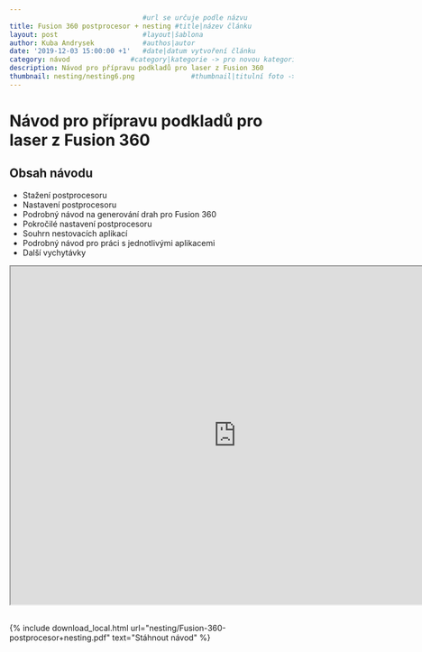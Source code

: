 ```yaml
---
                                 #url se určuje podle názvu
title: Fusion 360 postprocesor + nesting #title|název článku   
layout: post                     #layout|šablona
author: Kuba Andrysek            #authos|autor
date: '2019-12-03 15:00:00 +1'   #date|datum vytvoření článku
category: návod               #category|kategorie -> pro novou kategorii je potřeba vytvořit stránku v "categories"
description: Návod pro přípravu podkladů pro laser z Fusion 360             #Header|nadpis
thumbnail: nesting/nesting6.png              #thumbnail|titulní foto -> cesta "/img/blog/**nazev-clanku/Kolo.png**"
--- 
```


# Návod pro přípravu podkladů pro laser z Fusion 360

## Obsah návodu

- Stažení postprocesoru
- Nastavení postprocesoru
- Podrobný návod na generování drah pro Fusion 360
- Pokročilé nastavení postprocesoru
- Souhrn nestovacích aplikací
- Podrobný návod pro práci s jednotlivými aplikacemi
- Další vychytávky

<div class="iframe-container">
<iframe src="https://drive.google.com/file/d/120yMV6bapFM7dEGs11l3gzDAo6fNYaFJ/preview" width="800" height="600"></iframe>
</div>

<br>



{% include download_local.html
url="nesting/Fusion-360-postprocesor+nesting.pdf"
text="Stáhnout návod"
%}
